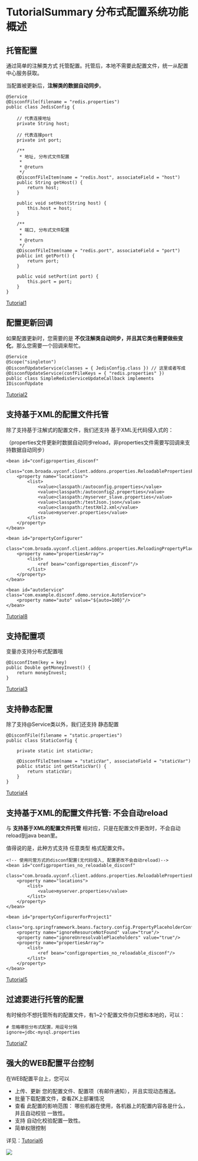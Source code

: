 TutorialSummary 分布式配置系统功能概述
=======

## 托管配置 ##

通过简单的注解类方式 托管配置。托管后，本地不需要此配置文件，统一从配置中心服务获取。

当配置被更新后，**注解类的数据自动同步**。

    @Service
    @DisconfFile(filename = "redis.properties")
    public class JedisConfig {
    
        // 代表连接地址
        private String host;
    
        // 代表连接port
        private int port;
    
        /**
         * 地址, 分布式文件配置
         * 
         * @return
         */
        @DisconfFileItem(name = "redis.host", associateField = "host")
        public String getHost() {
            return host;
        }
    
        public void setHost(String host) {
            this.host = host;
        }
    
        /**
         * 端口, 分布式文件配置
         * 
         * @return
         */
        @DisconfFileItem(name = "redis.port", associateField = "port")
        public int getPort() {
            return port;
        }
    
        public void setPort(int port) {
            this.port = port;
        }
    }

[Tutorial1](../../tutorial-client/Tutorial1.html)

## 配置更新回调 ##

如果配置更新时，您需要的是 **不仅注解类自动同步，并且其它类也需要做些变化**，那么您需要一个回调来帮忙。

    @Service
    @Scope("singleton")
    @DisconfUpdateService(classes = { JedisConfig.class }) // 这里或者写成 @DisconfUpdateService(confFileKeys = { "redis.properties" })
    public class SimpleRedisServiceUpdateCallback implements IDisconfUpdate 

[Tutorial2](../../tutorial-client/Tutorial2.html)

## 支持基于XML的配置文件托管 ##

除了支持基于注解式的配置文件，我们还支持 基于XML无代码侵入式的：

（properties文件更新时数据自动同步reload，非properties文件需要写回调来支持数据自动同步）

    <bean id="configproperties_disconf"
          class="com.broada.uyconf.client.addons.properties.ReloadablePropertiesFactoryBean">
        <property name="locations">
            <list>
                <value>classpath:/autoconfig.properties</value>
                <value>classpath:/autoconfig2.properties</value>
                <value>classpath:/myserver_slave.properties</value>
                <value>classpath:/testJson.json</value>
                <value>classpath:/testXml2.xml</value>
                <value>myserver.properties</value>
            </list>
        </property>
    </bean>

    <bean id="propertyConfigurer"
          class="com.broada.uyconf.client.addons.properties.ReloadingPropertyPlaceholderConfigurer">
        <property name="propertiesArray">
            <list>
                <ref bean="configproperties_disconf"/>
            </list>
        </property>
    </bean>
    
    <bean id="autoService" class="com.example.disconf.demo.service.AutoService">
        <property name="auto" value="${auto=100}"/>
    </bean>

[Tutorial8](../../tutorial-client/Tutorial8.html)

## 支持配置项 ##

变量亦支持分布式配置哦

    @DisconfItem(key = key)
    public Double getMoneyInvest() {
        return moneyInvest;
    }

[Tutorial3](../../tutorial-client/Tutorial3.html)

    
## 支持静态配置 ##

除了支持@Service类以外，我们还支持 静态配置

    @DisconfFile(filename = "static.properties")
    public class StaticConfig {
    
        private static int staticVar;
    
        @DisconfFileItem(name = "staticVar", associateField = "staticVar")
        public static int getStaticVar() {
            return staticVar;
        }
    }

[Tutorial4](../../tutorial-client/Tutorial4.html)

## 支持基于XML的配置文件托管: 不会自动reload ##

与 **支持基于XML的配置文件托管** 相对应，只是在配置文件更改时，不会自动reload到java bean里。

值得说的是，此种方式支持 任意类型 格式配置文件。

    <!-- 使用托管方式的disconf配置(无代码侵入, 配置更改不会自动reload)-->
    <bean id="configproperties_no_reloadable_disconf"
          class="com.broada.uyconf.client.addons.properties.ReloadablePropertiesFactoryBean">
        <property name="locations">
            <list>
                <value>myserver.properties</value>
            </list>
        </property>
    </bean>

    <bean id="propertyConfigurerForProject1"
          class="org.springframework.beans.factory.config.PropertyPlaceholderConfigurer">
        <property name="ignoreResourceNotFound" value="true"/>
        <property name="ignoreUnresolvablePlaceholders" value="true"/>
        <property name="propertiesArray">
            <list>
                <ref bean="configproperties_no_reloadable_disconf"/>
            </list>
        </property>
    </bean>


[Tutorial5](../../tutorial-client/Tutorial5.html)

## 过滤要进行托管的配置 ##

有时候你不想托管所有的配置文件，有1~2个配置文件你只想和本地的，可以：

    # 忽略哪些分布式配置，用逗号分隔
    ignore=jdbc-mysql.properties

[Tutorial7](../../tutorial-client/Tutorial7.html)

## 强大的WEB配置平台控制 ##

在WEB配置平台上，您可以

- 上传、更新 您的配置文件、配置项（有邮件通知），并且实现动态推送。
- 批量下载配置文件，查看ZK上部署情况
- 查看 此配置的影响范围： 哪些机器在使用，各机器上的配置内容各是什么，并且自动校验 一致性。
- 支持 自动化校验配置一致性。
- 简单权限控制

详见：[Tutorial6](../../tutorial-web/Tutorial6.html)

![](http://ww3.sinaimg.cn/mw1024/60c9620fgw1ekdeid28pmj20rc0fkdj9.jpg)







